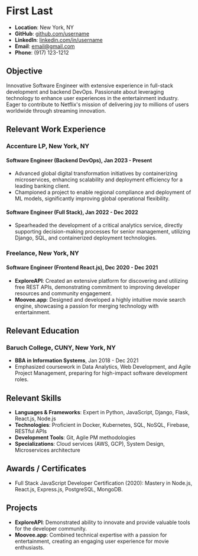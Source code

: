 # First Last

- **Location**: New York, NY
- **GitHub**: [github.com/username](https://github.com/gh_username)
- **LinkedIn**: [linkedin.com/in/username](https://linkedin.com/in/linkedin_handle)
- **Email**: email@gmail.com
- **Phone**: (917) 123-1212

## Objective

Innovative Software Engineer with extensive experience in full-stack development and backend DevOps. Passionate about leveraging technology to enhance user experiences in the entertainment industry. Eager to contribute to Netflix's mission of delivering joy to millions of users worldwide through streaming innovation.

## Relevant Work Experience

### Accenture LP, New York, NY
#### Software Engineer (Backend DevOps), Jan 2023 - Present
- Advanced global digital transformation initiatives by containerizing microservices, enhancing scalability and deployment efficiency for a leading banking client.
- Championed a project to enable regional compliance and deployment of ML models, significantly improving global operational flexibility.

#### Software Engineer (Full Stack), Jan 2022 - Dec 2022
- Spearheaded the development of a critical analytics service, directly supporting decision-making processes for senior management, utilizing Django, SQL, and containerized deployment technologies.

### Freelance, New York, NY
#### Software Engineer (Frontend React.js), Dec 2020 - Dec 2021
- **ExploreAPI**: Created an extensive platform for discovering and utilizing free REST APIs, demonstrating commitment to improving developer resources and community engagement.
- **Moovee.app**: Designed and developed a highly intuitive movie search engine, showcasing a passion for merging technology with entertainment.

## Relevant Education

### Baruch College, CUNY, New York, NY
- **BBA in Information Systems**, Jan 2018 - Dec 2021
- Emphasized coursework in Data Analytics, Web Development, and Agile Project Management, preparing for high-impact software development roles.

## Relevant Skills

- **Languages & Frameworks**: Expert in Python, JavaScript, Django, Flask, React.js, Node.js
- **Technologies**: Proficient in Docker, Kubernetes, SQL, NoSQL, Firebase, RESTful APIs
- **Development Tools**: Git, Agile PM methodologies
- **Specializations**: Cloud services (AWS, GCP), System Design, Microservices architecture

## Awards / Certificates

- Full Stack JavaScript Developer Certification (2020): Mastery in Node.js, React.js, Express.js, PostgreSQL, MongoDB.

## Projects

- **ExploreAPI**: Demonstrated ability to innovate and provide valuable tools for the developer community.
- **Moovee.app**: Combined technical expertise with a passion for entertainment, creating an engaging user experience for movie enthusiasts.

